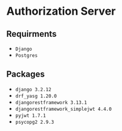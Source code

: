 # Authorization Server

## Requirments

- `Django`
- `Postgres`

## Packages

- `django 3.2.12`
- `drf_yasg 1.20.0`
- `djangorestframework 3.13.1`
- `djangorestframework_simplejwt 4.4.0`
- `pyjwt 1.7.1`
- `psycopg2 2.9.3`